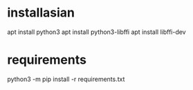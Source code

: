 # installasian

apt install python3
apt install python3-libffi
apt install libffi-dev

# requirements

python3 -m pip install -r requirements.txt
